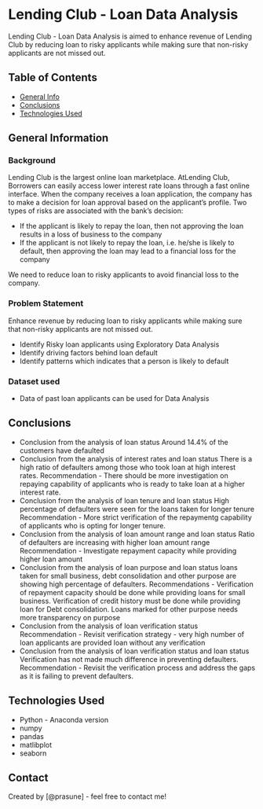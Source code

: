 # Lending Club - Loan Data Analysis
Lending Club - Loan Data Analysis is aimed to enhance revenue of Lending Club by reducing loan to risky applicants while making sure that non-risky applicants are not missed out.


## Table of Contents
* [General Info](#general-information)
* [Conclusions](#conclusions)
* [Technologies Used](#technologies-used)


## General Information
### Background
Lending Club is the largest online loan marketplace. AtLending Club, Borrowers can easily access lower interest rate loans through a fast online interface.
When the company receives a loan application, the company has to make a decision for loan approval based on the applicant’s profile. Two types of risks are associated with the bank’s decision:

* If the applicant is likely to repay the loan, then not approving the loan results in a loss of business to the company
* If the applicant is not likely to repay the loan, i.e. he/she is likely to default, then approving the loan may lead to a financial loss for the company

We need to reduce loan to risky applicants to avoid financial loss to the company.

### Problem Statement
Enhance revenue by reducing loan to risky applicants while making sure that non-risky applicants are not missed out.
* Identify Risky loan applicants using Exploratory Data Analysis
* Identify driving factors behind loan default
* Identify patterns which indicates that a person is likely to default

### Dataset used
* Data of past loan applicants can be used for Data Analysis

## Conclusions
- Conclusion from the analysis of loan status
Around 14.4% of the customers have defaulted
- Conclusion from the analysis of interest rates and loan status
There is a high ratio of defaulters among those who took loan at high interest rates.
Recommendation - There should be more investigation on repaying capability of applicants who is ready to take loan at a higher interest rate.
- Conclusion from the analysis of loan tenure and loan status
High percentage of defaulters were seen for the loans taken for longer tenure
Recommendation - More strict verification of the repaymentg capability of applicants who is opting for longer tenure.
- Conclusion from the analysis of loan amount range and loan status
Ratio of defaulters are increasing with higher loan amount range
Recommendation - Investigate repayment capacity while providing higher loan amount
- Conclusion from the analysis of loan purpose and loan status
loans taken for small business, debt consolidation and other purpose are showing high percentage of defaulters.
Recommendations - Verification of repayment capacity should be done while providing loans for small business.
Verification of credit history must be done while providing loan for Debt consolidation.
Loans marked for other purpose needs more transparency on purpose
- Conclusion from the analysis of loan verification status
Recommendation - Revisit verification strategy - very high number of loan applicants are provided loan without any verification
- Conclusion from the analysis of loan verification status and loan status
Verification has not made much difference in preventing defaulters.
Recommendation - Revisit the verification process and address the gaps as it is failing to prevent defaulters.

## Technologies Used
- Python - Anaconda version
- numpy
- pandas
- matlibplot
- seaborn


## Contact
Created by [@prasune] - feel free to contact me!



